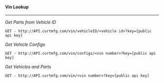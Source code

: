 #### Vin Lookup

---

*Get Parts from Vehicle ID*

	GET - http://API.curtmfg.com/vin/vehicleID/<vehicle id>?key=[public api key]

*Get Vehicle Configs*

	GET - http://API.curtmfg.com/vin/configs/<vin number>?key=[public api key]

*Get Vehicles and Parts*

	GET - http://API.curtmfg.com/vin/<vin number>?key=[public api key]

